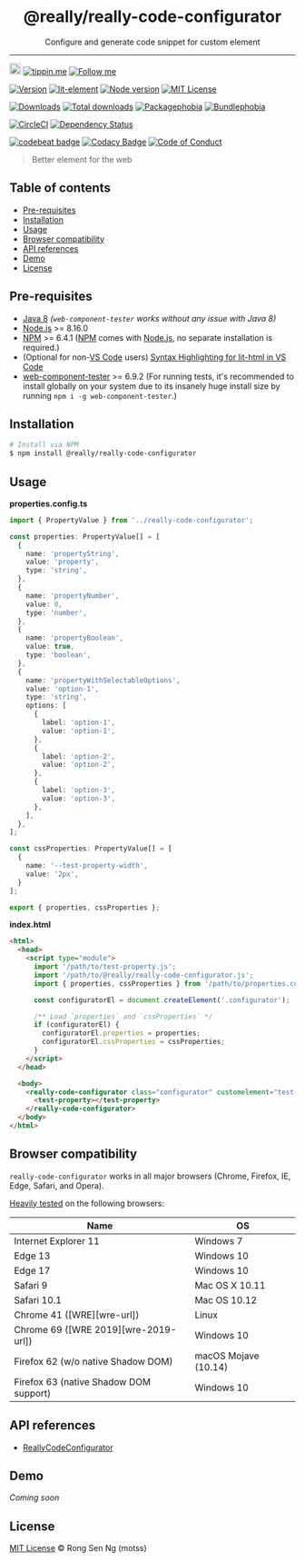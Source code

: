<div align="center" style="text-align: center;">
  <h1 style="border-bottom: none;">@really/really-code-configurator</h1>

  <p>Configure and generate code snippet for custom element</p>
</div>

<hr />

<a href="https://www.buymeacoffee.com/RLmMhgXFb" target="_blank" rel="noopener noreferrer"><img src="https://www.buymeacoffee.com/assets/img/custom_images/orange_img.png" alt="Buy Me A Coffee" style="height: 20px !important;width: auto !important;" ></a>
[![tippin.me][tippin-me-badge]][tippin-me-url]
[![Follow me][follow-me-badge]][follow-me-url]

[![Version][version-badge]][version-url]
[![lit-element][lit-element-version-badge]][lit-element-url]
[![Node version][node-version-badge]][node-version-url]
[![MIT License][mit-license-badge]][mit-license-url]

[![Downloads][downloads-badge]][downloads-url]
[![Total downloads][total-downloads-badge]][downloads-url]
[![Packagephobia][packagephobia-badge]][packagephobia-url]
[![Bundlephobia][bundlephobia-badge]][bundlephobia-url]

[![CircleCI][circleci-badge]][circleci-url]
[![Dependency Status][daviddm-badge]][daviddm-url]

[![codebeat badge][codebeat-badge]][codebeat-url]
[![Codacy Badge][codacy-badge]][codacy-url]
[![Code of Conduct][coc-badge]][coc-url]

> Better element for the web

## Table of contents <!-- omit in toc -->

- [Pre-requisites](#pre-requisites)
- [Installation](#installation)
- [Usage](#usage)
- [Browser compatibility](#browser-compatibility)
- [API references](#api-references)
- [Demo](#demo)
- [License](#license)

## Pre-requisites

- [Java 8][java-url] _(`web-component-tester` works without any issue with Java 8)_
- [Node.js][nodejs-url] >= 8.16.0
- [NPM][npm-url] >= 6.4.1 ([NPM][npm-url] comes with [Node.js][nodejs-url], no separate installation is required.)
- (Optional for non-[VS Code][vscode-url] users) [Syntax Highlighting for lit-html in VS Code][vscode-lit-html-url]
- [web-component-tester][web-component-tester-url] >= 6.9.2 (For running tests, it's recommended to install globally on your system due to its insanely huge install size by running `npm i -g web-component-tester`.)

## Installation

```sh
# Install via NPM
$ npm install @really/really-code-configurator
```

## Usage

**properties.config.ts**

```ts
import { PropertyValue } from '../really-code-configurator';

const properties: PropertyValue[] = [
  {
    name: 'propertyString',
    value: 'property',
    type: 'string',
  },
  {
    name: 'propertyNumber',
    value: 0,
    type: 'number',
  },
  {
    name: 'propertyBoolean',
    value: true,
    type: 'boolean',
  },
  {
    name: 'propertyWithSelectableOptions',
    value: 'option-1',
    type: 'string',
    options: [
      {
        label: 'option-1',
        value: 'option-1',
      },
      {
        label: 'option-2',
        value: 'option-2',
      },
      {
        label: 'option-3',
        value: 'option-3',
      },
    ],
  },
];

const cssProperties: PropertyValue[] = [
  {
    name: '--test-property-width',
    value: '2px',
  }
];

export { properties, cssProperties };
```

**index.html**

```html
<html>
  <head>
    <script type="module">
      import '/path/to/test-property.js';
      import '/path/to/@really/really-code-configurator.js';
      import { properties, cssProperties } from '/path/to/properties.config.js';

      const configuratorEl = document.createElement('.configurator');

      /** Load `properties` and `cssProperties` */
      if (configuratorEl) {
        configuratorEl.properties = properties;
        configuratorEl.cssProperties = cssProperties;
      }
    </script>
  </head>

  <body>
    <really-code-configurator class="configurator" customelement="test-property">
      <test-property></test-property>
    </really-code-configurator>
  </body>
</html>
```

## Browser compatibility

`really-code-configurator` works in all major browsers (Chrome, Firefox, IE, Edge, Safari, and Opera).

[Heavily tested](/.circleci/config.yml) on the following browsers:

| Name | OS |
| --- | --- |
| Internet Explorer 11 | Windows 7 |
| Edge 13 | Windows 10 |
| Edge 17 | Windows 10 |
| Safari 9 | Mac OS X 10.11 |
| Safari 10.1 | Mac OS 10.12 |
| Chrome 41 ([WRE][wre-url]) | Linux |
| Chrome 69 ([WRE 2019][wre-2019-url]) | Windows 10 |
| Firefox 62 (w/o native Shadow DOM) | macOS Mojave (10.14) |
| Firefox 63 (native Shadow DOM support) | Windows 10 |

## API references

- [ReallyCodeConfigurator][]

## Demo

_Coming soon_

## License

[MIT License](https://motss.mit-license.org/) © Rong Sen Ng (motss)

<!-- References -->
[typescript-url]: https://github.com/Microsoft/TypeScript
[java-url]: https://www.java.com/en/download
[nodejs-url]: https://nodejs.org
[npm-url]: https://www.npmjs.com
[lit-element-url]: https://github.com/Polymer/lit-element?utm_source=github.com&amp;utm_medium=referral&amp;utm_content=motss/app-datepicker
[node-releases-url]: https://nodejs.org/en/download/releases
[vscode-url]: https://code.visualstudio.com
[vscode-lit-html-url]: https://github.com/mjbvz/vscode-lit-html
[web-component-tester-url]: https://github.com/Polymer/tools/tree/master/packages/web-component-tester
[ReallyCodeConfigurator]: /api-references.md#reallycodeconfigurator

<!-- MDN -->
[array-mdn-url]: https://developer.mozilla.org/en-US/docs/Web/JavaScript/Reference/Global_Objects/Array
[boolean-mdn-url]: https://developer.mozilla.org/en-US/docs/Web/JavaScript/Reference/Global_Objects/Boolean
[function-mdn-url]: https://developer.mozilla.org/en-US/docs/Web/JavaScript/Reference/Global_Objects/Function
[map-mdn-url]: https://developer.mozilla.org/en-US/docs/Web/JavaScript/Reference/Global_Objects/Map
[number-mdn-url]: https://developer.mozilla.org/en-US/docs/Web/JavaScript/Reference/Global_Objects/Number
[object-mdn-url]: https://developer.mozilla.org/en-US/docs/Web/JavaScript/Reference/Global_Objects/Object
[promise-mdn-url]: https://developer.mozilla.org/en-US/docs/Web/JavaScript/Reference/Global_Objects/Promise
[regexp-mdn-url]: https://developer.mozilla.org/en-US/docs/Web/JavaScript/Reference/Global_Objects/RegExp
[set-mdn-url]: https://developer.mozilla.org/en-US/docs/Web/JavaScript/Reference/Global_Objects/Set
[string-mdn-url]: https://developer.mozilla.org/en-US/docs/Web/JavaScript/Reference/Global_Objects/String

<!-- Badges -->
[tippin-me-badge]: https://badgen.net/badge/%E2%9A%A1%EF%B8%8Ftippin.me/@igarshmyb/F0918E
[follow-me-badge]: https://flat.badgen.net/twitter/follow/igarshmyb?icon=twitter

[version-badge]: https://flat.badgen.net/npm/v/@really/really-code-configurator/next?icon=npm
[lit-element-version-badge]: https://flat.badgen.net/npm/v/lit-element/latest?icon=npm&label=lit-element
[node-version-badge]: https://flat.badgen.net/npm/node/@really/really-code-configurator
[mit-license-badge]: https://flat.badgen.net/npm/license/@really/really-code-configurator

[downloads-badge]: https://flat.badgen.net/npm/dm/@really/really-code-configurator
[total-downloads-badge]: https://flat.badgen.net/npm/dt/@really/really-code-configurator?label=total%20downloads
[packagephobia-badge]: https://flat.badgen.net/packagephobia/install/@really/really-code-configurator
[bundlephobia-badge]: https://flat.badgen.net/bundlephobia/minzip/@really/really-code-configurator

[circleci-badge]: https://flat.badgen.net/circleci/github/reallyland/really-code-configurator?icon=circleci
[daviddm-badge]: https://flat.badgen.net/david/dep/reallyland/really-code-configurator

[codebeat-badge]: https://codebeat.co/badges/b1dbfe72-c81a-423b-856f-d7ad5a7bb4c8
[codacy-badge]: https://api.codacy.com/project/badge/Grade/56c2dfca027d4b9c9d92e850d68e08eb
[coc-badge]: https://flat.badgen.net/badge/code%20of/conduct/pink

<!-- Links -->
[tippin-me-url]: https://tippin.me/@igarshmyb
[follow-me-url]: https://twitter.com/igarshmyb?utm_source=github.com&amp;utm_medium=referral&amp;utm_content=@really/really-code-configurator

[version-url]: https://www.npmjs.com/package/@really/really-code-configurator/v/next?utm_source=github.com&amp;utm_medium=referral&amp;utm_content=@really/really-code-configurator
[node-version-url]: https://nodejs.org/en/download?utm_source=github.com&amp;utm_medium=referral&amp;utm_content=@really/really-code-configurator
[mit-license-url]: https://github.com/@really/really-code-configurator/blob/master/LICENSE?utm_source=github.com&amp;utm_medium=referral&amp;utm_content=@really/really-code-configurator

[downloads-url]: https://www.npmtrends.com/really-code-configurator
[packagephobia-url]: https://packagephobia.now.sh/result?p=really-code-configurator
[bundlephobia-url]: https://bundlephobia.com/result?p=really-code-configurator

[circleci-url]: https://circleci.com/gh/@really/really-code-configurator/tree/master?utm_source=github.com&amp;utm_medium=referral&amp;utm_content=@really/really-code-configurator
[daviddm-url]: https://david-dm.org/@really/really-code-configurator?utm_source=github.com&amp;utm_medium=referral&amp;utm_content=@really/really-code-configurator

[codebeat-url]: https://codebeat.co/projects/github-com-really-code-configurator-master
[codacy-url]: https://www.codacy.com/app/reallyland/really-code-configurator?utm_source=github.com&amp;utm_medium=referral&amp;utm_content=reallyland/really-code-configurator&amp;utm_campaign=Badge_Grade
[coc-url]: https://github.com/@really/really-code-configurator/blob/master/CODE_OF_CONDUCT.md
